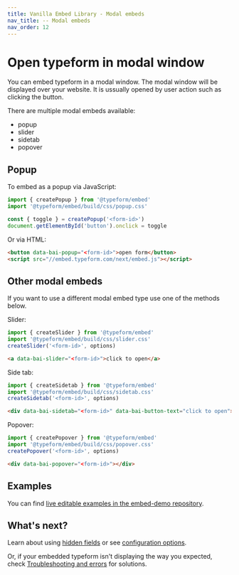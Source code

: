 ```yaml
---
title: Vanilla Embed Library - Modal embeds
nav_title: -- Modal embeds
nav_order: 12
---
```


# Open typeform in modal window

You can embed typeform in a modal window. The modal window will be displayed over your website. It is ussually opened by user action such as clicking the button.

There are multiple modal embeds available:

- popup
- slider
- sidetab
- popover

## Popup

To embed as a popup via JavaScript:

```javascript
import { createPopup } from '@typeform/embed'
import '@typeform/embed/build/css/popup.css'

const { toggle } = createPopup('<form-id>')
document.getElementById('button').onclick = toggle
```

Or via HTML:

```html
<button data-bai-popup="<form-id>">open form</button>
<script src="//embed.typeform.com/next/embed.js"></script>
```

## Other modal embeds

If you want to use a different modal embed type use one of the methods below.

Slider:

```javascript
import { createSlider } from '@typeform/embed'
import '@typeform/embed/build/css/slider.css'
createSlider('<form-id>', options)
```

```html
<a data-bai-slider="<form-id>">click to open</a>
```

Side tab:

```javascript
import { createSidetab } from '@typeform/embed'
import '@typeform/embed/build/css/sidetab.css'
createSidetab('<form-id>', options)
```

```html
<div data-bai-sidetab="<form-id>" data-bai-button-text="click to open"></div>
```

Popover:

```javascript
import { createPopover } from '@typeform/embed'
import '@typeform/embed/build/css/popover.css'
createPopover('<form-id>', options)
```

```html
<div data-bai-popover="<form-id>"></div>
```

## Examples

You can find [live editable examples in the embed-demo repository](https://github.com/Typeform/embed-demo).

## What's next?

Learn about using [hidden fields](/embed/hidden-fields) or see [configuration options](/embed/configuration).

Or, if your embedded typeform isn't displaying the way you expected, check [Troubleshooting and errors](/troubleshooting/#embed-sdk) for solutions.
